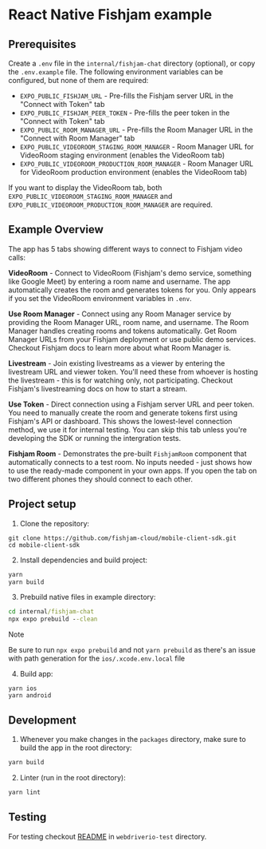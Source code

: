 # React Native Fishjam example

## Prerequisites

Create a `.env` file in the `internal/fishjam-chat` directory (optional), or copy the `.env.example` file. The following environment variables can be configured, but none of them are required:

- `EXPO_PUBLIC_FISHJAM_URL` - Pre-fills the Fishjam server URL in the "Connect with Token" tab
- `EXPO_PUBLIC_FISHJAM_PEER_TOKEN` - Pre-fills the peer token in the "Connect with Token" tab
- `EXPO_PUBLIC_ROOM_MANAGER_URL` - Pre-fills the Room Manager URL in the "Connect with Room Manager" tab
- `EXPO_PUBLIC_VIDEOROOM_STAGING_ROOM_MANAGER` - Room Manager URL for VideoRoom staging environment (enables the VideoRoom tab)
- `EXPO_PUBLIC_VIDEOROOM_PRODUCTION_ROOM_MANAGER` - Room Manager URL for VideoRoom production environment (enables the VideoRoom tab)

If you want to display the VideoRoom tab, both `EXPO_PUBLIC_VIDEOROOM_STAGING_ROOM_MANAGER` and `EXPO_PUBLIC_VIDEOROOM_PRODUCTION_ROOM_MANAGER` are required.


## Example Overview

The app has 5 tabs showing different ways to connect to Fishjam video calls:

**VideoRoom** - Connect to VideoRoom (Fishjam's demo service, something like Google Meet) by entering a room name and username. The app automatically creates the room and generates tokens for you. Only appears if you set the VideoRoom environment variables in `.env`.

**Use Room Manager** - Connect using any Room Manager service by providing the Room Manager URL, room name, and username. The Room Manager handles creating rooms and tokens automatically. Get Room Manager URLs from your Fishjam deployment or use public demo services. Checkout Fishjam docs to learn more about what Room Manager is.

**Livestream** - Join existing livestreams as a viewer by entering the livestream URL and viewer token. You'll need these from whoever is hosting the livestream - this is for watching only, not participating. Checkout Fishjam's livestreaming docs on how to start a stream.

**Use Token** - Direct connection using a Fishjam server URL and peer token. You need to manually create the room and generate tokens first using Fishjam's API or dashboard. This shows the lowest-level connection method, we use it for internal testing. You can skip this tab unless you're developing the SDK or running the intergration tests.

**Fishjam Room** - Demonstrates the pre-built `FishjamRoom` component that automatically connects to a test room. No inputs needed - just shows how to use the ready-made component in your own apps. If you open the tab on two different phones they should connect to each other.

## Project setup

1. Clone the repository:

```
git clone https://github.com/fishjam-cloud/mobile-client-sdk.git
cd mobile-client-sdk
```

2. Install dependencies and build project:

```cmd
yarn
yarn build
```

3. Prebuild native files in example directory:

```cmd
cd internal/fishjam-chat
npx expo prebuild --clean
```

> [!NOTE]
> Be sure to run `npx expo prebuild` and not `yarn prebuild` as there's an issue with path generation for the `ios/.xcode.env.local` file

4. Build app:

```
yarn ios
yarn android
```

## Development

1. Whenever you make changes in the `packages` directory, make sure to build the app in the root directory:
```cmd
yarn build
```
2. Linter (run in the root directory):
```cmd
yarn lint
```


## Testing

For testing checkout [README](../webdriverio-test/readme.md) in `webdriverio-test` directory.
